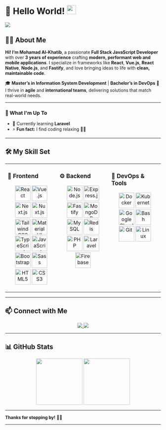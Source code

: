 # 👋 Hello World! <img src="https://github.com/sciencepal/sciencepal/blob/master/assets/Hi.gif" width="29px">

[![](https://komarev.com/ghpvc/?username=argus416\&label=Profile%20Visits\&color=blue\&style=for-the-badge)](https://github.com/argus416)

## 🙋‍♂️ About Me

**Hi! I’m Mohamad Al-Khatib**, a passionate **Full Stack JavaScript Developer** with over **3 years of experience** crafting **modern, performant web and mobile applications**.
I specialize in frameworks like **React**, **Vue.js**, **React Native**, **Node.js**, and **Fastify**, and love bringing ideas to life with **clean, maintainable code**.

🎓 **Master’s in Information System Development** | **Bachelor’s in DevOps**
🤝 I thrive in **agile** and **international teams**, delivering solutions that match real-world needs.

---

### 🚀 What I'm Up To

* 🌱 Currently learning **Laravel**
* ⚡ **Fun fact:** I find coding relaxing 🧘‍♂️

---

## 🛠️ My Skill Set

<table>
<tr>
<td valign="top" width="33%">

### 🎨 Frontend

<div align="center">

<a href="https://reactjs.org/" target="_blank"><img src="https://profilinator.rishav.dev/skills-assets/react-original-wordmark.svg" height="50" alt="React"/></a> <a href="https://vuejs.org/" target="_blank"><img src="https://profilinator.rishav.dev/skills-assets/vuejs-original-wordmark.svg" height="50" alt="Vue.js"/></a> <a href="https://nextjs.org/" target="_blank"><img src="https://profilinator.rishav.dev/skills-assets/nextjs.png" height="50" alt="Next.js"/></a> <a href="https://nuxtjs.org/" target="_blank"><img src="https://profilinator.rishav.dev/skills-assets/nuxt.png" height="50" alt="Nuxt.js"/></a> <a href="https://tailwindcss.com/" target="_blank"><img src="https://profilinator.rishav.dev/skills-assets/tailwindcss.svg" height="50" alt="Tailwind CSS"/></a> <a href="https://mui.com/" target="_blank"><img src="https://profilinator.rishav.dev/skills-assets/mui.png" height="50" alt="Material UI"/></a> <a href="https://www.typescriptlang.org/" target="_blank"><img src="https://profilinator.rishav.dev/skills-assets/typescript-original.svg" height="50" alt="TypeScript"/></a> <a href="https://www.javascript.com/" target="_blank"><img src="https://profilinator.rishav.dev/skills-assets/javascript-original.svg" height="50" alt="JavaScript"/></a> <a href="https://getbootstrap.com/" target="_blank"><img src="https://profilinator.rishav.dev/skills-assets/bootstrap-plain.svg" height="50" alt="Bootstrap"/></a> <a href="https://sass-lang.com/" target="_blank"><img src="https://profilinator.rishav.dev/skills-assets/sass-original.svg" height="50" alt="Sass"/></a> <a href="https://www.w3.org/html/" target="_blank"><img src="https://profilinator.rishav.dev/skills-assets/html5-original-wordmark.svg" height="50" alt="HTML5"/></a> <a href="https://www.w3.org/Style/CSS/" target="_blank"><img src="https://profilinator.rishav.dev/skills-assets/css3-original-wordmark.svg" height="50" alt="CSS3"/></a>

</div>

</td>
<td valign="top" width="33%">

### ⚙️ Backend

<div align="center">

<a href="https://nodejs.org/" target="_blank"><img src="https://profilinator.rishav.dev/skills-assets/nodejs-original-wordmark.svg" height="50" alt="Node.js"/></a> <a href="https://expressjs.com/" target="_blank"><img src="https://profilinator.rishav.dev/skills-assets/express-original-wordmark.svg" height="50" alt="Express.js"/></a> <a href="https://www.fastify.io/" target="_blank"><img src="https://profilinator.rishav.dev/skills-assets/fastify.svg" height="50" alt="Fastify"/></a> <a href="https://www.mongodb.com/" target="_blank"><img src="https://profilinator.rishav.dev/skills-assets/mongodb-original-wordmark.svg" height="50" alt="MongoDB"/></a> <a href="https://www.mysql.com/" target="_blank"><img src="https://profilinator.rishav.dev/skills-assets/mysql-original-wordmark.svg" height="50" alt="MySQL"/></a> <a href="https://redis.io/" target="_blank"><img src="https://profilinator.rishav.dev/skills-assets/redis-original-wordmark.svg" height="50" alt="Redis"/></a> <a href="https://www.php.net/" target="_blank"><img src="https://profilinator.rishav.dev/skills-assets/php-original.svg" height="50" alt="PHP"/></a> <a href="https://laravel.com/" target="_blank"><img src="https://profilinator.rishav.dev/skills-assets/laravel-plain-wordmark.svg" height="50" alt="Laravel"/></a> <a href="https://firebase.google.com/" target="_blank"><img src="https://profilinator.rishav.dev/skills-assets/firebase.png" height="50" alt="Firebase"/></a>

</div>

</td>
<td valign="top" width="33%">

### 🚀 DevOps & Tools

<div align="center">

<a href="https://www.docker.com/" target="_blank"><img src="https://profilinator.rishav.dev/skills-assets/docker-original-wordmark.svg" height="50" alt="Docker"/></a> <a href="https://kubernetes.io/" target="_blank"><img src="https://profilinator.rishav.dev/skills-assets/kubernetes-icon.svg" height="50" alt="Kubernetes"/></a> <a href="https://cloud.google.com/" target="_blank"><img src="https://profilinator.rishav.dev/skills-assets/google_cloud-icon.svg" height="50" alt="Google Cloud"/></a> <a href="https://www.gnu.org/software/bash/" target="_blank"><img src="https://profilinator.rishav.dev/skills-assets/gnu_bash-icon.svg" height="50" alt="Bash"/></a> <a href="https://github.com/" target="_blank"><img src="https://profilinator.rishav.dev/skills-assets/git-scm-icon.svg" height="50" alt="Git"/></a> <a href="https://www.linux.org/" target="_blank"><img src="https://profilinator.rishav.dev/skills-assets/linux-original.svg" height="50" alt="Linux"/></a>

</div>

</td>
</tr>
</table>

---

## 📫 Connect with Me

<div align="center">
  <a href="https://linkedin.com/in/mohamad-alkhatib416" target="_blank">
    <img src="https://img.shields.io/badge/LinkedIn-0077B5?style=for-the-badge&logo=linkedin&logoColor=white"/>
  </a>
  <a href="https://github.com/argus416" target="_blank">
    <img src="https://img.shields.io/badge/GitHub-24292E?style=for-the-badge&logo=github&logoColor=white"/>
  </a>
</div>

---

## 📊 GitHub Stats

<div align="center">
  <img src="https://github-readme-stats.vercel.app/api?username=malkhatib416&show_icons=true&count_private=true&hide_border=true" height="150"/>
  <img src="https://github-readme-stats.vercel.app/api/top-langs/?username=malkhatib416&layout=compact&hide_border=true" height="150"/>
</div>

---

**Thanks for stopping by!** 🚀✨

---
